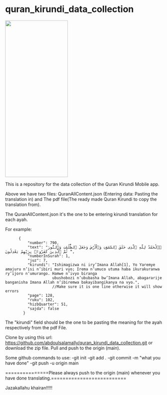 # quran_kirundi_data_collection
<img src="https://github.com/user-attachments/assets/34ea18f6-908f-4ac8-b3cf-9f962456ebb8" style="height:500px; width:200px"/>



This is a repository for the data collection of the Quran Kirundi Mobile app.


Above we have two files:
QuranAllContent.json (Entering data: Pasting the translation in) and The pdf file(The ready made Quran Kirundi to copy the translation from).

The QuranAllContent.json it's the one to be entering kirundi translation for each ayah.

For example:

          {
              "number": 790,
              "text": "ٱلْحَمْدُ لِلَّهِ ٱلَّذِى خَلَقَ ٱلسَّمَٰوَٰتِ وَٱلْأَرْضَ وَجَعَلَ ٱلظُّلُمَٰتِ وَٱلنُّورَ ۖ ثُمَّ ٱلَّذِينَ كَفَرُوا۟ بِرَبِّهِمْ يَعْدِلُونَ",
              "numberInSurah": 1,
              "juz": 7,
              "kirundi": "Ishimagizwa ni iry’Imana Allah[1], Yo Yaremye amajuru n’isi n’ibiri muri vyo; Irema n’umuco utuma haba ikurakuranwa ry’ijoro n’umurango. Hamwe n’ivyo biranga 
                         ubushobozi n’ububasha bw’Imana Allah, abagararije banganisha Imana Allah n’ibiremwa bakayibangikanya na vyo.", 
                         //Make sure it is one line otherwise it will show errors
              "page": 128,
              "ruku": 102,
              "hizbQuarter": 51,
              "sajda": false
            }

The "kirundi" field should be the one to be pasting the meaning for the ayah respectively from the pdf File.

Clone by using this url: https://github.com/abdoulsalamally/quran_kirundi_data_collection.git or download the zip file.
Pull and push to the origin (main).

Some github commands to use:
-git init
-git add .
-git commit -m "what you have done"
-git push -u origin main 

===============Please always push to the origin (main) whenever you have done translating.==========================

Jazakallahu khairan!!!!!



